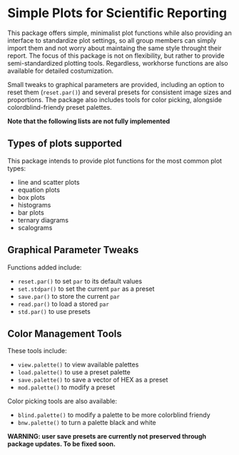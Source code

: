 # Simple Plots for Scientific Reporting

This package offers simple, minimalist plot functions while also providing an interface to standardize plot settings, so all group members can simply import them and not worry about maintaing the same style throught their report.
The focus of this package is not on flexibility, but rather to provide semi-standardized plotting tools. Regardless, workhorse functions are also available for detailed costumization.

Small tweaks to graphical parameters are provided, including an option to reset them (`reset.par()`) and several presets for consistent image sizes and proportions.
The package also includes tools for color picking, alongside colordblind-friendy preset palettes.

**Note that the following lists are not fully implemented**


## Types of plots supported
This package intends to provide plot functions for the most common plot types:
- line and scatter plots
- equation plots
- box plots
- histograms
- bar plots
- ternary diagrams
- scalograms


## Graphical Parameter Tweaks
Functions added include:
- `reset.par()` to set `par` to its default values
- `set.stdpar()` to set the current `par` as a preset
- `save.par()` to store the current `par`
- `read.par()` to load a stored `par`
- `std.par()` to use presets


## Color Management Tools
These tools include:
- `view.palette()` to view available palettes
- `load.palette()` to use a preset palette
- `save.palette()` to save a vector of HEX as a preset
- `mod.palette()` to modify a preset 

Color picking tools are also available:
- `blind.palette()` to modify a palette to be more colorblind friendy
- `bnw.palette()` to turn a palette black and white

**WARNING: user save presets are currently not preserved through package updates. To be fixed soon.**
